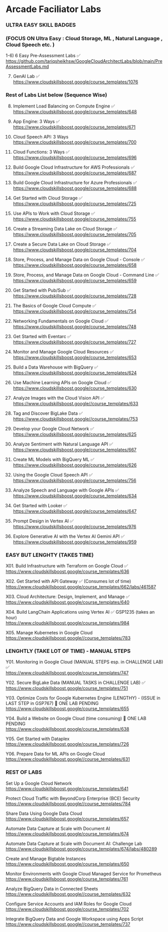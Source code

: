 # Arcade Faciliator Labs

### ULTRA EASY SKILL BADGES   

### (FOCUS ON  Ultra Easy : Cloud Storage, ML , Natural Language , Cloud Speech etc. ) 
 
1-6) 6 Easy Pre-Assessment Labs  ✅    
https://github.com/tariqsheikhsw/GoogleCloudArchitectLabs/blob/main/PreAssessmentLabs.md  
 
7) GenAI Lab  ✅  
https://www.cloudskillsboost.google/course_templates/1076

### Rest of Labs List below  (Sequence Wise)   

8. Implement Load Balancing on Compute Engine  ✅   
https://www.cloudskillsboost.google/course_templates/648 

9. App Engine: 3 Ways    ✅   
https://www.cloudskillsboost.google/course_templates/671    

10. Cloud Speech API: 3 Ways      
https://www.cloudskillsboost.google/course_templates/700  

11. Cloud Functions: 3 Ways  ✅   
https://www.cloudskillsboost.google/course_templates/696  

12. Build Google Cloud Infrastructure for AWS Professionals  ✅   
https://www.cloudskillsboost.google/course_templates/687

13. Build Google Cloud Infrastructure for Azure Professionals  ✅   
https://www.cloudskillsboost.google/course_templates/688

14. Get Started with Cloud Storage  ✅  
https://www.cloudskillsboost.google/course_templates/725  

15. Use APIs to Work with Cloud Storage ✅  
https://www.cloudskillsboost.google/course_templates/755  

16. Create a Streaming Data Lake on Cloud Storage  ✅   
https://www.cloudskillsboost.google/course_templates/705  

17. Create a Secure Data Lake on Cloud Storage   ✅   
https://www.cloudskillsboost.google/course_templates/704

18. Store, Process, and Manage Data on Google Cloud - Console  ✅  
https://www.cloudskillsboost.google/course_templates/658  

19. Store, Process, and Manage Data on Google Cloud - Command Line  ✅  
https://www.cloudskillsboost.google/course_templates/659  

20. Get Started with Pub/Sub   ✅   
https://www.cloudskillsboost.google/course_templates/728  

21. The Basics of Google Cloud Compute   ✅  
https://www.cloudskillsboost.google/course_templates/754  

22. Networking Fundamentals on Google Cloud  ✅  
https://www.cloudskillsboost.google/course_templates/748  

23. Get Started with Eventarc   ✅    
https://www.cloudskillsboost.google/course_templates/727  

24. Monitor and Manage Google Cloud Resources   ✅    
https://www.cloudskillsboost.google/course_templates/653

25. Build a Data Warehouse with BigQuery  ✅   
https://www.cloudskillsboost.google/course_templates/624

26. Use Machine Learning APIs on Google Cloud     ✅   
https://www.cloudskillsboost.google/course_templates/630

27. Analyze Images with the Cloud Vision API   ✅  
https://www.cloudskillsboost.google//course_templates/633

28. Tag and Discover BigLake Data   ✅    
https://www.cloudskillsboost.google//course_templates/753

29. Develop your Google Cloud Network   ✅     
https://www.cloudskillsboost.google/course_templates/625

30. Analyze Sentiment with Natural Language API   ✅    
https://www.cloudskillsboost.google/course_templates/667

31. Create ML Models with BigQuery ML   ✅    
https://www.cloudskillsboost.google/course_templates/626

32. Using the Google Cloud Speech API   ✅   
https://www.cloudskillsboost.google/course_templates/756

33. Analyze Speech and Language with Google APIs     ✅  
https://www.cloudskillsboost.google/course_templates/634

34. Get Started with Looker    ✅    
https://www.cloudskillsboost.google/course_templates/647

35. Prompt Design in Vertex AI   ✅    
https://www.cloudskillsboost.google/course_templates/976

36. Explore Generative AI with the Vertex AI Gemini API   ✅      
https://www.cloudskillsboost.google/course_templates/959


### EASY BUT LENGHTY (TAKES TIME) 

X01. Build Infrastructure with Terraform on Google Cloud   ✅      
https://www.cloudskillsboost.google/course_templates/636

X02. Get Started with API Gateway ✅   (Consumes lot of time)  
https://www.cloudskillsboost.google/course_templates/662/labs/461587

X03. Cloud Architecture: Design, Implement, and Manage      ✅     
https://www.cloudskillsboost.google/course_templates/640

X04. Build LangChain Applications using Vertex AI   ✅   GSP1235 (takes an hour)   
https://www.cloudskillsboost.google/course_templates/984

X05. Manage Kubernetes in Google Cloud      
https://www.cloudskillsboost.google//course_templates/783  


###  LENGHTLY (TAKE LOT OF TIME) - MANUAL STEPS 

Y01.  Monitoring in Google Cloud  (MANUAL STEPS esp. in CHALLENGE LAB)  ✅  
https://www.cloudskillsboost.google/course_templates/747

Y02. Secure BigLake Data   (MANUAL TASKS in CHALLENGE LAB)  ✅    
https://www.cloudskillsboost.google/course_templates/751

Y03. Optimize Costs for Google Kubernetes Engine  (LENGTHY) - (ISSUE in LAST STEP in GSP767)    🔘 ONE LAB PENDING  
https://www.cloudskillsboost.google/course_templates/655

Y04. Build a Website on Google Cloud (time consuming)  🔘 ONE LAB PENDING   
https://www.cloudskillsboost.google/course_templates/638  

Y05. Get Started with Dataplex     
https://www.cloudskillsboost.google/course_templates/726

Y06. Prepare Data for ML APIs on Google Cloud        
https://www.cloudskillsboost.google//course_templates/631



### REST OF LABS 

Set Up a Google Cloud Network    
https://www.cloudskillsboost.google/course_templates/641

Protect Cloud Traffic with BeyondCorp Enterprise (BCE) Security  
https://www.cloudskillsboost.google//course_templates/784

Share Data Using Google Data Cloud  
https://www.cloudskillsboost.google/course_templates/657

Automate Data Capture at Scale with Document AI  
https://www.cloudskillsboost.google/course_templates/674

Automate Data Capture at Scale with Document AI: Challenge Lab   
https://www.cloudskillsboost.google/course_templates/674/labs/480289

Create and Manage Bigtable Instances  
https://www.cloudskillsboost.google/course_templates/650

Monitor Environments with Google Cloud Managed Service for Prometheus  
https://www.cloudskillsboost.google/course_templates/761  

Analyze BigQuery Data in Connected Sheets  
https://www.cloudskillsboost.google//course_templates/632

Configure Service Accounts and IAM Roles for Google Cloud  
https://www.cloudskillsboost.google/course_templates/702  

Integrate BigQuery Data and Google Workspace using Apps Script    
https://www.cloudskillsboost.google//course_templates/737

